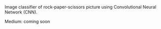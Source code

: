 Image classifier of rock-paper-scissors picture using Convolutional Neural Network (CNN).

Medium: coming soon
